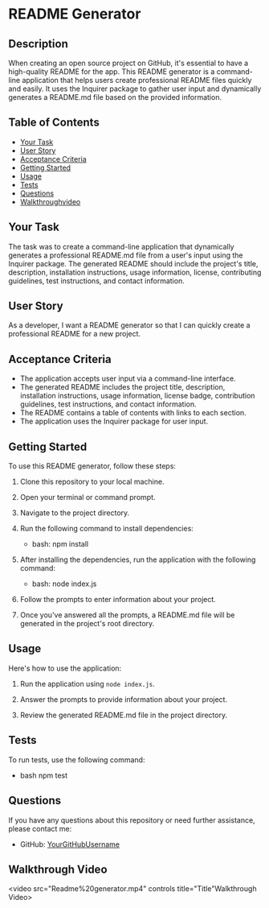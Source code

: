 # README Generator

## Description

When creating an open source project on GitHub, it's essential to have a high-quality README for the app. This README generator is a command-line application that helps users create professional README files quickly and easily. It uses the Inquirer package to gather user input and dynamically generates a README.md file based on the provided information.

## Table of Contents

- [Your Task](#your-task)
- [User Story](#user-story)
- [Acceptance Criteria](#acceptance-criteria)
- [Getting Started](#getting-started)
- [Usage](#usage)
- [Tests](#tests)
- [Questions](#questions)
- [Walkthroughvideo](#walkthroughvideo)

## Your Task

The task was to create a command-line application that dynamically generates a professional README.md file from a user's input using the Inquirer package. The generated README should include the project's title, description, installation instructions, usage information, license, contributing guidelines, test instructions, and contact information.

## User Story

As a developer, I want a README generator so that I can quickly create a professional README for a new project.

## Acceptance Criteria

- The application accepts user input via a command-line interface.
- The generated README includes the project title, description, installation instructions, usage information, license badge, contribution guidelines, test instructions, and contact information.
- The README contains a table of contents with links to each section.
- The application uses the Inquirer package for user input.

## Getting Started

To use this README generator, follow these steps:

1. Clone this repository to your local machine.

2. Open your terminal or command prompt.

3. Navigate to the project directory.

4. Run the following command to install dependencies:

   - bash:
     npm install

5. After installing the dependencies, run the application with the following command:

   - bash:
     node index.js

6. Follow the prompts to enter information about your project.

7. Once you've answered all the prompts, a README.md file will be generated in the project's root directory.

## Usage

Here's how to use the application:

1. Run the application using `node index.js`.

2. Answer the prompts to provide information about your project.

3. Review the generated README.md file in the project directory.

## Tests

To run tests, use the following command:

- bash
  npm test

## Questions

If you have any questions about this repository or need further assistance, please contact me:

- GitHub: [YourGitHubUsername](https://github.com/tobzman.com)

## Walkthrough Video

<video src="Readme%20generator.mp4" controls title="Title"Walkthrough Video></video>
